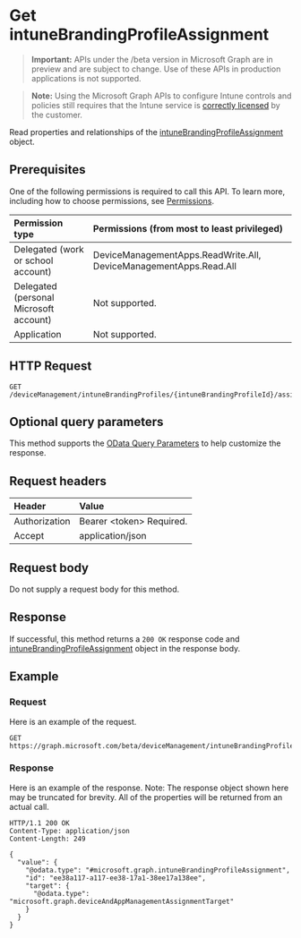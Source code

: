 ﻿# Get intuneBrandingProfileAssignment

> **Important:** APIs under the /beta version in Microsoft Graph are in preview and are subject to change. Use of these APIs in production applications is not supported.

> **Note:** Using the Microsoft Graph APIs to configure Intune controls and policies still requires that the Intune service is [correctly licensed](https://go.microsoft.com/fwlink/?linkid=839381) by the customer.

Read properties and relationships of the [intuneBrandingProfileAssignment](../resources/intune-wip-intunebrandingprofileassignment.md) object.
## Prerequisites
One of the following permissions is required to call this API. To learn more, including how to choose permissions, see [Permissions](../../../concepts/permissions-reference.md).

|Permission type|Permissions (from most to least privileged)|
|:---|:---|
|Delegated (work or school account)|DeviceManagementApps.ReadWrite.All, DeviceManagementApps.Read.All|
|Delegated (personal Microsoft account)|Not supported.|
|Application|Not supported.|

## HTTP Request
<!-- {
  "blockType": "ignored"
}
-->
``` http
GET /deviceManagement/intuneBrandingProfiles/{intuneBrandingProfileId}/assignments/{intuneBrandingProfileAssignmentId}
```

## Optional query parameters
This method supports the [OData Query Parameters](https://developer.microsoft.com/en-us/graph/docs/overview/query_parameters) to help customize the response.
## Request headers
|Header|Value|
|:---|:---|
|Authorization|Bearer &lt;token&gt; Required.|
|Accept|application/json|

## Request body
Do not supply a request body for this method.

## Response
If successful, this method returns a `200 OK` response code and [intuneBrandingProfileAssignment](../resources/intune-wip-intunebrandingprofileassignment.md) object in the response body.

## Example
### Request
Here is an example of the request.
``` http
GET https://graph.microsoft.com/beta/deviceManagement/intuneBrandingProfiles/{intuneBrandingProfileId}/assignments/{intuneBrandingProfileAssignmentId}
```

### Response
Here is an example of the response. Note: The response object shown here may be truncated for brevity. All of the properties will be returned from an actual call.
``` http
HTTP/1.1 200 OK
Content-Type: application/json
Content-Length: 249

{
  "value": {
    "@odata.type": "#microsoft.graph.intuneBrandingProfileAssignment",
    "id": "ee38a117-a117-ee38-17a1-38ee17a138ee",
    "target": {
      "@odata.type": "microsoft.graph.deviceAndAppManagementAssignmentTarget"
    }
  }
}
```











